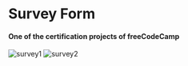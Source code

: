 # Survey Form
#### One of the certification projects of freeCodeCamp
![survey1](https://user-images.githubusercontent.com/57134415/185254110-8392782d-6449-442a-a423-9bcf0628825a.png)
![survey2](https://user-images.githubusercontent.com/57134415/185254116-8dc4f585-9206-4d08-b481-cf685c855dfb.png)

